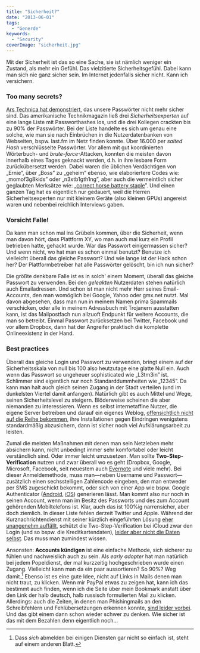 ```yaml
---
title: "Sicherheit?"
date: "2013-06-01"
tags:
  - "Generde"
keywords:
  - "Security"
coverImage: "sicherheit.jpg"
---
```


Mit der Sicherheit ist das so eine Sache, sie ist nämlich weniger ein Zustand, als mehr ein Gefühl. Das vielzitierte Sicherheitsgefühl. Dabei kann man sich nie ganz sicher sein. Im Internet jedenfalls sicher nicht. Kann ich versichern.

### Too many secrets?

[Ars Technica hat demonstriert](http://arstechnica.com/security/2013/05/how-crackers-make-minced-meat-out-of-your-passwords/), das unsere Passwörter nicht mehr sicher sind. Das amerikanische Technikmagazin ließ drei _Sicherheitsexperten_ auf eine lange Liste mit Passworthashes los, und die drei Kollegen crackten bis zu 90% der Passwörter. Bei der Liste handelte es sich um genau eine solche, wie man sie nach Einbrüchen in die Nutzerdatenbanken von Webseiten, bspw. last.fm im Netz finden konnte. Über 16.000 per _salted Hash_ verschlüsselte Passwörter. Vor allem mit gut koordinierten Wörterbuch- und _brute-force_\-Attacken, konnten die meisten davon innerhalb eines Tages geknackt werden, d.h. in ihre lesbare Form zurückübersetzt werden. Dabei waren die üblichen Verdächtigen von „Ernie”, über „Boss” zu „geheim” ebenso, wie elaboriertere Codes wie: „momof3g8kids” oder „n3xtb1gth1ng”, aber auch die vermeintlich sicher geglaubten Merksätze wie: „[correct horse battery staple](https://xkcd.com/936/)”. Und einen ganzen Tag hat es eigentlich nur gedauert, weil die Herren Sicherheitsexperten nur mit kleinem Geräte (also kleinen GPUs) angereist waren und nebenbei reichlich Interviews gaben.

### Vorsicht Falle!

Da kann man schon mal ins Grübeln kommen, über die Sicherheit, wenn man davon hört, dass Plattform XY, wo man auch mal kurz ein Profil betrieben hatte, gehackt wurde. War das Passwort einigermassen sicher? Und wenn nicht, wo hat man es schon einmal benutzt? Benutze ich vielleicht überall das gleiche Passwort? Und wie lange ist der Hack schon her? Der Plattformbetreiber hat alle Passwörter gelöscht, bin ich nun sicher?

Die größte denkbare Falle ist es in solch' einem Moment, überall das gleiche Passwort zu verwenden. Bei den _geleakten_ Nutzerdaten stehen natürlich auch Emailadressen. Und schon ist man nicht mehr Herr seines Email-Accounts, den man womöglich bei Google, Yahoo oder gmx.net nutzt. Mal davon abgesehen, dass man nun in meinem Namen prima Spammails verschicken, oder alle in meinem Adressbuch mit Trojanern ausstatten kann, ist das Mailpostfach nun allzuoft Endpunkt für weitere Accounts, die man so betreibt. Einmal Passwort zurücksetzen bei Twitter, Facebook und vor allem Dropbox, dann hat der Angreifer praktisch die komplette Onlineexistenz in der Hand.

### Best practices

Überall das gleiche Login und Passwort zu verwenden, bringt einem auf der Sicherheitsskala von null bis 100 also heutzutage eine glatte Null ein. Auch wenn das Passwort so ungeheuer sophisticated wie „L3tm3in” ist. Schlimmer sind eigentlich nur noch Standarddummheiten wie „12345”. Da kann man halt auch gleich seinen Zugang in der Stadt verteilen (und im dunkelsten Viertel damit anfangen). Natürlich gibt es auch Mittel und Wege, seinen Sicherheitslevel zu steigern. Blöderweise scheinen die aber niemanden zu interessieren. Wenn es selbst internetaffine Nutzer, die eigene Server betreiben und darauf ein eigenes Weblog, [offensichtlich nicht auf die Reihe bekommen](http://blog.wpde.org/2013/05/30/sicherheit-wordpress-benutzer-passwort.html), ihre Installationen gegen Eindringen wenigstens standardmäßig abzusichern, dann ist sicher noch viel Aufklärungsarbeit zu leisten.

Zumal die meisten Maßnahmen mit denen man sein Netzleben mehr absichern kann, nicht unbedingt immer sehr komfortabel oder leicht verständlich sind. Oder immer leicht umzusetzen. Man sollte **Two-Step-Verification** nutzen und zwar überall wo es geht (Dropbox, Google, Microsoft, Facebook, seit neuestem auch [Evernote](http://blog.evernote.com/blog/2013/05/30/evernotes-three-new-security-features/) und viele mehr). Bei dieser Anmeldemethode, muss man—neben Username und Passwort—zusätzlich einen sechsstelligen Zahlencode eingeben, den man entweder per SMS zugeschickt bekommt, oder sich von einer App wie bspw. Google Authenticator ([Android](https://play.google.com/store/apps/details?id=com.google.android.apps.authenticator2), [iOS](https://itunes.apple.com/app/google-authenticator/id388497605?mt=8)) generieren lässt. Man kommt also nur noch in seinen Account, wenn man im Besitz des Passworts und des zum Account gehörenden Mobiltelefons ist. Klar, auch das ist 100%ig narrensicher, aber doch ziemlich. In dieser Liste fehlen derzeit Twitter und Apple. Während der Kurznachrichtendienst mit seiner kürzlich eingeführten Lösung [eher unangenehm auffällt](http://nicobruenjes.de/2013/05/twitter-sicherheit/), schützt die Two-Step-Verification bei iCloud zwar den Login (und so bspw. die Kreditkartendaten), [leider aber nicht die Daten selbst](http://arstechnica.com/security/2013/05/icloud-users-take-note-apple-two-step-protection-wont-protect-your-data/). Das muss man zumindest wissen.

Ansonsten: **Accounts kündigen** ist eine einfache Methode, sich sicherer zu fühlen und nachweislich auch zu sein. Als _early adopter_ hat man natürlich bei jedem Popeldienst, der mal kurzzeitig hochgeschrieben wurde einen Zugang. Vielleicht kann man da ein paar aussortieren? So 90%? Weg damit.[^1] Ebenso ist es eine gute Idee, nicht auf Links in Mails denen man nicht traut, zu klicken. Wenn mir PayPal etwas zu zeigen hat, kann ich das bestimmt auch finden, wenn ich die Seite über mein Bookmark anstatt über den Link der halb deutsch, halb russisch formulierten Mail zu klicken. Allerdings: auch die Zeiten, in denen man Phishingmails an den Schreibfehlern und Fehlübersetzungen erkennen konnte, [sind leider vorbei](http://www.heise.de/newsticker/meldung/Phishing-und-verseuchter-Spam-Betrug-fast-ohne-Makel-1874291.html). Und das gibt einem dann schon wieder schwer zu denken. Wie sicher ist das mit dem Bezahlen denn eigentlich noch…


[^1]: Dass _sich_ abmelden bei einigen Diensten gar nicht so einfach ist, steht auf einem anderen Blatt.
